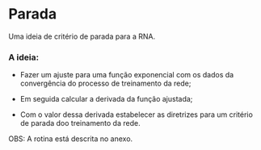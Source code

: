 # Parada

Uma ideia de critério de parada para a RNA.

### A ideia:

- Fazer um ajuste para uma função exponencial com os dados da convergência do processo de treinamento da rede;

- Em seguida calcular a derivada da função ajustada;

- Com o valor dessa derivada estabelecer as diretrizes para um critério de parada doo treinamento da rede.

OBS: A rotina está descrita no anexo.

